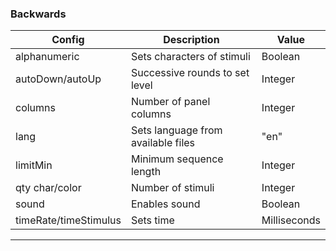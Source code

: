 
### Backwards

|  Config                     |  Description                               |  Value                        |
|  ------                     |  ------                                    |  ------                       |
|  alphanumeric               |  Sets characters of stimuli                |  Boolean                      |
|  autoDown/autoUp            |  Successive rounds to set level            |  Integer                      |
|  columns                    |  Number of panel columns                   |  Integer                      |
|  lang                       |  Sets language from available files        |  "en"                         |
|  limitMin                   |  Minimum sequence length                   |  Integer                      |
|  qty char/color             |  Number of stimuli                         |  Integer                      |
|  sound                      |  Enables sound                             |  Boolean                      |
|  timeRate/timeStimulus      |  Sets time                                 |  Milliseconds                 |

---

